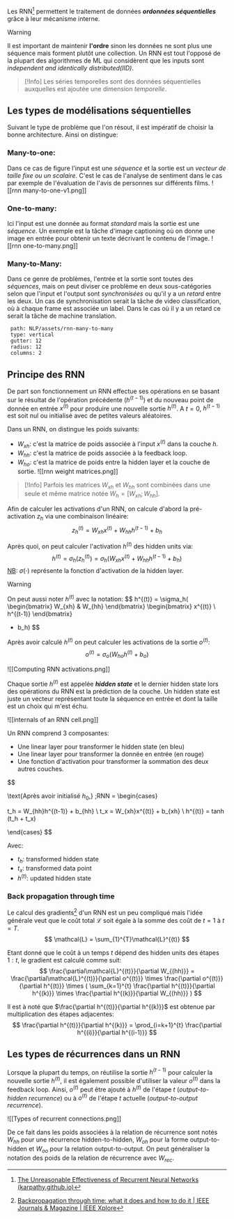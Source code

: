 Les RNN[^1] permettent le traitement de données ***ordonnées séquentielles*** grâce  à leur mécanisme interne.

>[!Warning]
>Il est important de maintenir **l'ordre** sinon les données ne sont plus une séquence mais forment plutôt une collection. Un RNN est tout l'opposé de la plupart des algorithmes de ML qui considèrent que les inputs sont *independent and identically distributed(IID)*.

>[!Info]
>Les séries temporelles sont des données séquentielles auxquelles est ajoutée une dimension *temporelle*.

## Les types de modélisations séquentielles
Suivant le type de problème que l'on résout, il est impératif de choisir la bonne architecture. Ainsi on distingue:
### Many-to-one: 
Dans ce cas de figure l'input est une *séquence* et la sortie est un *vecteur de taille fixe ou un scalaire*. C'est le cas de l'analyse de sentiment dans le cas par exemple de l'évaluation de l'avis de personnes sur différents films.
  ![[rnn many-to-one-v1.png]]
### One-to-many: 
Ici l'input est une donnée au format *standard* mais la sortie est une *séquence*. Un exemple est la tâche d'image captioning où on donne une image en entrée pour obtenir un texte décrivant le contenu de l'image.
  ![[rnn one-to-many.png]]
### Many-to-Many: 
Dans ce genre de problèmes, l'entrée et la sortie sont toutes des *séquences*, mais on peut diviser ce problème en deux sous-catégories selon que l'input et l'output sont *synchronisées* ou qu'il y a un *retard* entre les deux.
Un cas de synchronisation serait la tâche de video classification, où à chaque frame est associée un label. Dans le cas où il y a un retard ce serait la tâche de machine translation.
  
 ```img-gallery
  path: NLP/assets/rnn-many-to-many
  type: vertical
  gutter: 12
  radius: 12
  columns: 2
```



## Principe des RNN
De part son fonctionnement un RNN effectue ses opérations en se basant sur le résultat de l'opération précédente ($h^{(t-1)}$) et du nouveau point de donnée en entrée $x^{(t)}$ pour produire une nouvelle sortie $h^{(t)}$. A $t=0$, $h^{(t-1)}$ est soit nul ou initialisé avec de petites valeurs aléatoires.

Dans un RNN, on distingue les poids suivants:
- $W_{xh}$: c'est la matrice de poids associée à l'input $x^{(t)}$ dans la couche $h$.
- $W_{hh}$: c'est la matrice de poids associée à la feedback loop.
- $W_{ho}$: c'est la matrice de poids entre la hidden layer et la couche de sortie.
![[rnn weight matrices.png]]

>[!Info]
>Parfois les matrices $W_{xh}$ et $W_{hh}$ sont combinées dans une seule et même matrice notée $W_{h} = [W_{xh}; W_{hh}]$.


Afin de calculer les activations d'un RNN, on calcule d'abord la pré-activation $z_h$ via une combinaison linéaire:
$$
z_{h}^{(t)} = W_{xh}x^{(t)} + W_{hh}h^{(t - 1)} + b_h 
$$

Après quoi, on peut calculer l'activation $h^{(t)}$ des hidden units via:
$$
h^{(t)} = \sigma_h(z_h^{(t)}) = \sigma_h(W_{xh}x^{(t)} + W_{hh}h^{(t - 1)} + b_h )
$$
<u>NB</u>: $\sigma(\cdot)$ représente la fonction d'activation de la hidden layer.

>[!Warning]
>On peut aussi noter $h^{(t)}$ avec la notation:
>$$
>h^{(t)} = \sigma_h(
>	\begin{bmatrix}
>		W_{xh} & W_{hh} 
>	\end{bmatrix}
>	\begin{bmatrix}
>		x^{(t)} \\
>		h^{(t-1)}
>	\end{bmatrix}
> + b_h)
>$$

Après avoir calculé $h^{(t)}$ on peut calculer les activations de la sortie $o^{(t)}$:
$$
o^{(t)} = \sigma_o(W_{ho}h^{(t)} + b_o)
$$

![[Computing RNN activations.png]]


Chaque sortie $h^{(t)}$ est appelée ***hidden state*** et le dernier hidden state lors des opérations du RNN est la prédiction de la couche.
Un hidden state est juste un vecteur représentant toute la séquence en entrée et dont la taille est un choix qui m'est échu.

![[internals of an RNN cell.png]]

Un RNN comprend 3 composantes:
- Une linear layer pour transformer le hidden state (en bleu)
- Une linear layer pour transformer la donnée en entrée (en rouge)
- Une fonction d'activation pour transformer la sommation des deux autres couches.

$$

\text{Après avoir initialisé $h_0$,} \;RNN = \begin{cases}

t_h = W_{hh}h^{(t-1)} + b_{hh} \\
t_x = W_{xh}x^{(t)} + b_{xh} \\
h^{(t)} = tanh (t_h + t_x)

\end{cases}
$$

Avec:
- $t_h$: transformed hidden state
- $t_x$: transformed data point
- $h^{(t)}$: updated hidden state


### Back propagation through time
Le calcul des gradients[^2] d'un RNN est un peu compliqué mais l'idée générale veut que le coût total $\mathcal{L}$ soit égale à la somme des coût de $t=1$ à $t=T$.
$$
\mathcal{L} = \sum_{1}^{T}\mathcal{L}^{(t)}
$$

Etant donné que le coût à un temps $t$ dépend des hidden units des étapes $1:t$, le gradient est calculé comme suit:
$$
\frac{\partial\mathcal{L}^{(t)}}{\partial W_{(hh)}} =
	\frac{\partial\mathcal{L}^{(t)}}{\partial o^{(t)}} \times
	\frac{\partial o^{(t)}}{\partial h^{(t)}} \times
	(
		\sum_{k=1}^{t} \frac{\partial h^{(t)}}{\partial h^{(k)}} \times
			\frac{\partial h^{(k)}}{\partial W_{(hh)}}
	)
$$

Il est à noté que $\frac{\partial h^{(t)}}{\partial h^{(k)}}$ est obtenue par multiplication des étapes adjacentes:
$$
\frac{\partial h^{(t)}}{\partial h^{(k)}} = 
	\prod_{i=k+1}^{t} \frac{\partial h^{(i)}}{\partial h^{(i-1)}}
$$

## Les types de récurrences dans un RNN
Lorsque la plupart du temps, on réutilise la sortie $h^{(t-1)}$ pour calculer la nouvelle sortie $h^{(t)}$, il est également possible d'utiliser la valeur $o^{(t)}$ dans la feedback loop.
Ainsi, $o^{(t)}$ peut être ajouté à $h^{(t)}$ de l'étape $t$ (*output-to-hidden recurrence*) ou à $o^{(t)}$ de l'étape $t$ actuelle (*output-to-output recurrence*).

![[Types of recurrent connections.png]]

De ce fait dans les poids associées à la relation de récurrence sont notés $W_{hh}$ pour une récurrence hidden-to-hidden, $W_{oh}$ pour la forme output-to-hidden et $W_{oo}$ pour la relation output-to-output. On peut généraliser la notation des poids de la relation de récurrence avec $W_{rec}$.







[^1]: [The Unreasonable Effectiveness of Recurrent Neural Networks (karpathy.github.io)](http://karpathy.github.io/2015/05/21/rnn-effectiveness/)

[^2]: [Backpropagation through time: what it does and how to do it | IEEE Journals & Magazine | IEEE Xplore](https://ieeexplore.ieee.org/document/58337)